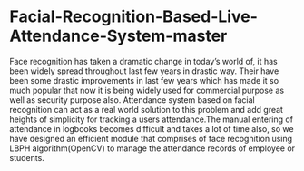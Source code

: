 # Facial-Recognition-Based-Live-Attendance-System-master
Face recognition has taken a dramatic change in today’s world of, it has been widely spread throughout last few years in drastic way. Their have been some drastic improvements in last few years which has made it so much popular that now it is being widely used for commercial purpose as well as security purpose also. Attendance system based on facial recognition can act as a real world solution to this problem and add great heights of simplicity for tracking a users attendance.The manual entering of attendance in logbooks becomes difficult and takes a lot of time also, so we have designed an efficient module that comprises of face recognition using LBPH algorithm(OpenCV) to manage the attendance records of employee or students.
